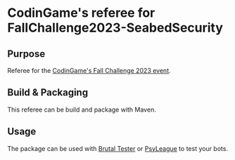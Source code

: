 # CodinGame's referee for FallChallenge2023-SeabedSecurity

## Purpose
Referee for the [CodinGame's Fall Challenge 2023 event](https://www.codingame.com/contests/fall-challenge-2023).

## Build & Packaging
This referee can be build and package with Maven. 

## Usage
The package can be used with [Brutal Tester](https://github.com/Akadine/new-cg-brutaltester) or [PsyLeague](https://github.com/FakePsyho/psyleague) to test your bots.

